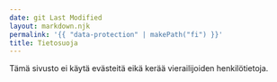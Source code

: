 ```yaml
---
date: git Last Modified
layout: markdown.njk
permalink: '{{ "data-protection" | makePath("fi") }}'
title: Tietosuoja
---
```


Tämä sivusto ei käytä evästeitä eikä kerää vierailijoiden henkilötietoja.
